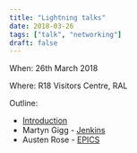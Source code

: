 ```yaml
---
title: "Lightning talks"
date: 2018-03-26
tags: ["talk", "networking"]
draft: false
---
```


When: 26th March 2018

Where: R18 Visitors Centre, RAL

Outline:

- [Introduction](/presentation_content/2018-03-26/Software_Engineering_Community_Intro.pdf)
- Martyn Gigg - [Jenkins](/presentation_content/2018-03-26/Martyn_Gigg-Jenkins.pdf)
- Austen Rose - [EPICS](/presentation_content/2018-03-26/Austen_Rose-What_is_EPICS.pdf)
